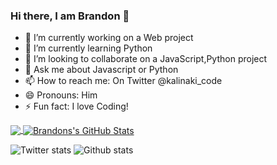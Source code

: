 ### Hi there, I am Brandon 👋

- 🔭 I’m currently working on a Web project
- 🌱 I’m currently learning Python
- 👯 I’m looking to collaborate on a JavaScript,Python project 
- 💬 Ask me about Javascript or Python
- 📫 How to reach me: On Twitter @kalinaki_code
- 😄 Pronouns: Him
- ⚡ Fun fact: I love Coding!
<a href="https://github.com/Brandon-MK/Brandon-MK">
  <img align="center" src="https://github-readme-stats.vercel.app/api/top-langs/?username=Brandon-MK&hide=java,html&title_color=ffffff&text_color=c9cacc&icon_color=2bbc8a&bg_color=1d1f21" />
</a>
<a href="https://github.com/Brandon-MK/Brandon-MK">
  <img align="center" src="https://github-readme-stats.vercel.app/api?username=Brandon-MK&show_icons=true&line_height=27&count_private=true&title_color=ffffff&text_color=c9cacc&icon_color=2bbc8a&bg_color=1d1f21" alt="Brandons's GitHub Stats" />
</a>

![Twitter stats](https://img.shields.io/twitter/follow/kalinaki_code?color=blue&label=Twitter%20FOLLOWERS&logo=twitter&style=for-the-badge)
![Github stats](https://img.shields.io/github/followers/Brandon-MK?color=blue&label=GITHUB%20FOLLOWERS&logo=github&style=for-the-badge)

